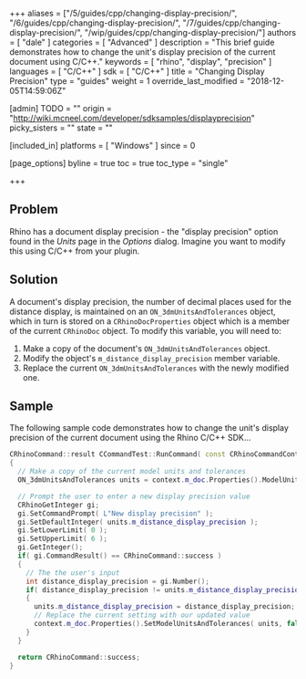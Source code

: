+++
aliases = ["/5/guides/cpp/changing-display-precision/", "/6/guides/cpp/changing-display-precision/", "/7/guides/cpp/changing-display-precision/", "/wip/guides/cpp/changing-display-precision/"]
authors = [ "dale" ]
categories = [ "Advanced" ]
description = "This brief guide demonstrates how to change the unit's display precision of the current document using C/C++."
keywords = [ "rhino", "display", "precision" ]
languages = [ "C/C++" ]
sdk = [ "C/C++" ]
title = "Changing Display Precision"
type = "guides"
weight = 1
override_last_modified = "2018-12-05T14:59:06Z"

[admin]
TODO = ""
origin = "http://wiki.mcneel.com/developer/sdksamples/displayprecision"
picky_sisters = ""
state = ""

[included_in]
platforms = [ "Windows" ]
since = 0

[page_options]
byline = true
toc = true
toc_type = "single"

+++

 
## Problem

Rhino has a document display precision - the "display precision" option found in the *Units* page in the *Options* dialog.  Imagine you want to modify this using C/C++ from your plugin.

## Solution

A document's display precision, the number of decimal places used for the distance display, is maintained on an `ON_3dmUnitsAndTolerances` object, which in turn is stored on a `CRhinoDocProperties` object which is a member of the current `CRhinoDoc` object.  To modify this variable, you will need to:

1. Make a copy of the document's `ON_3dmUnitsAndTolerances` object.
1. Modify the object's `m_distance_display_precision` member variable.
1. Replace the current `ON_3dmUnitsAndTolerances` with the newly modified one.

## Sample

The following sample code demonstrates how to change the unit's display precision of the current document using the Rhino C/C++ SDK...

```cpp
CRhinoCommand::result CCommandTest::RunCommand( const CRhinoCommandContext& context )
{
  // Make a copy of the current model units and tolerances
  ON_3dmUnitsAndTolerances units = context.m_doc.Properties().ModelUnitsAndTolerances();

  // Prompt the user to enter a new display precision value
  CRhinoGetInteger gi;
  gi.SetCommandPrompt( L"New display precision" );
  gi.SetDefaultInteger( units.m_distance_display_precision );
  gi.SetLowerLimit( 0 );
  gi.SetUpperLimit( 6 );
  gi.GetInteger();
  if( gi.CommandResult() == CRhinoCommand::success )
  {
    // The the user's input
    int distance_display_precision = gi.Number();
    if( distance_display_precision != units.m_distance_display_precision )
    {
      units.m_distance_display_precision = distance_display_precision;
      // Replace the current setting with our updated value
      context.m_doc.Properties().SetModelUnitsAndTolerances( units, false );
    }
  }

  return CRhinoCommand::success;
}
```
